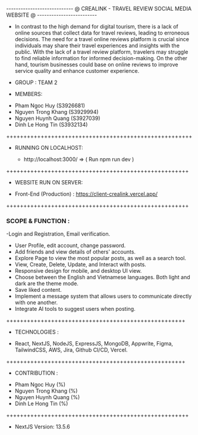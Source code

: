 
  ----------------------------  @ CREALINK - TRAVEL REVIEW SOCIAL MEDIA WEBSITE @  -------------------------

  
 - In contrast to the high demand for digital tourism, there is a lack of online sources that collect data for travel reviews, leading to erroneous decisions. The need for a travel online reviews platform is crucial since individuals may share their travel experiences and insights with the public. With the lack of a travel review platform, travelers may struggle to find reliable information for informed decision-making. On the other hand, tourism businesses could base on online reviews to improve service quality and enhance customer experience.


 - GROUP : TEAM 2
 
 - MEMBERS: 
 
 + Pham Ngoc Huy (S3926681)
 + Nguyen Trong Khang (S3929994)
 + Nguyen Huynh Quang (S3927039)
 + Dinh Le Hong Tin (S3932134)



++++++++++++++++++++++++++++++++++++++++++++++++++++++

- RUNNING ON LOCALHOST:

  + http://localhost:3000/  => ( Run npm run dev )  


+++++++++++++++++++++++++++++++++++++++++++++++++++++

- WEBSITE RUN ON SERVER:

 + Front-End (Production) : https://client-crealink.vercel.app/



+++++++++++++++++++++++++++++++++++++++++++++++++++++

### SCOPE & FUNCTION :

-Login and Registration, Email verification.
- User Profile, edit account, change password.
- Add friends and view details of others' accounts.
- Explore Page to view the most popular posts, as well as a search tool.
- View, Create, Delete, Update, and Interact with posts.
- Responsive design for mobile, and desktop UI view.
- Choose between the English and Vietnamese languages. Both light and dark
are the theme mode.
- Save liked content.
- Implement a message system that allows users to communicate directly with one another.
- Integrate AI tools to suggest users when posting.
 
++++++++++++++++++++++++++++++++++++++++++++++++++++

- TECHNOLOGIES :

+ React, NextJS, NodeJS, ExpressJS, MongoDB, Appwrite, Figma, TailwindCSS, AWS, Jira, Github CI/CD, Vercel. 


++++++++++++++++++++++++++++++++++++++++++++++++++++

- CONTRIBUTION :

 + Pham Ngoc Huy (%)
 + Nguyen Trong Khang (%)
 + Nguyen Huynh Quang (%)
 + Dinh Le Hong Tin (%)



+++++++++++++++++++++++++++++++++++++++++++++++++++++




 + NextJS
    Version: 13.5.6
 


